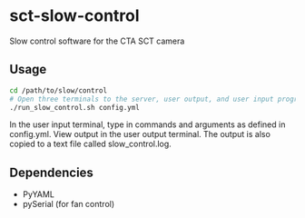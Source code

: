 # sct-slow-control
Slow control software for the CTA SCT camera

## Usage

```bash
cd /path/to/slow/control
# Open three terminals to the server, user output, and user input programs
./run_slow_control.sh config.yml
```
In the user input terminal, type in commands and arguments as defined in config.yml. View output in the user output terminal. The output is also copied to a text file called slow_control.log.

## Dependencies
- PyYAML
- pySerial (for fan control)
